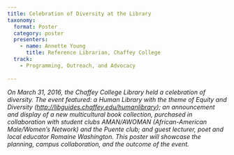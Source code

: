 ```yaml
---
title: Celebration of Diversity at the Library
taxonomy:
  format: Poster
  category: poster
  presenters:
    - name: Annette Young
      title: Reference Librarian, Chaffey College
  track:
    - Programming, Outreach, and Advocacy
 
---
```

_On March 31, 2016, the Chaffey College Library held a celebration of diversity. The event featured: a Human Library with the theme of Equity and Diversity (http://libguides.chaffey.edu/humanlibrary); an announcement and display of a new multicultural book collection, purchased in collaboration with student clubs AMAN/AWOMAN (African-American Male/Women’s Network) and the Puente club; and guest lecturer, poet and local educator Romaine Washington.  This poster will showcase the planning, campus collaboration, and the outcome of the event._